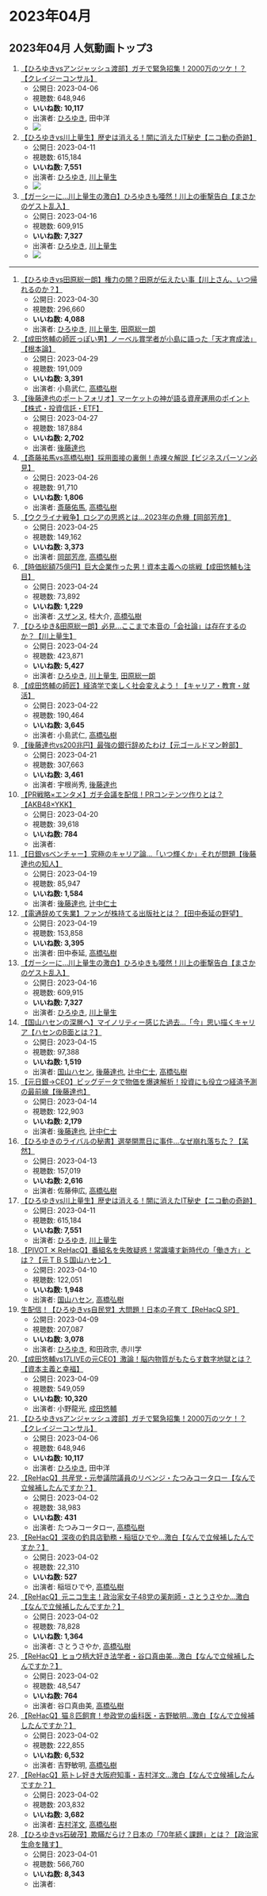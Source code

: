 # 2023年04月

## 2023年04月 人気動画トップ3

1.  [【ひろゆきvsアンジャッシュ渡部】ガチで緊急招集！2000万のツケ！？【クレイジーコンサル】](/rehacq_fan/ids/cuo3RJ4zAGQ "wikilink")
    -   公開日: 2023-04-06
    -   視聴数: 648,946
    -   **いいね数: 10,117**
    -   出演者: [ひろゆき](/rehacq_fan/people/ひろゆき "wikilink"), 田中洋
    - [![](https://img.youtube.com/vi/cuo3RJ4zAGQ/hqdefault.jpg)](https://www.youtube.com/watch?v=cuo3RJ4zAGQ)
1.  [【ひろゆきvs川上量生】歴史は消える！闇に消えたIT秘史【ニコ動の奇跡】](/rehacq_fan/ids/aS9kYbfUdxI "wikilink")
    -   公開日: 2023-04-11
    -   視聴数: 615,184
    -   **いいね数: 7,551**
    -   出演者: [ひろゆき](/rehacq_fan/people/ひろゆき "wikilink"), [川上量生](/rehacq_fan/people/川上量生 "wikilink")
    - [![](https://img.youtube.com/vi/aS9kYbfUdxI/hqdefault.jpg)](https://www.youtube.com/watch?v=aS9kYbfUdxI)
1.  [【ガーシーに…川上量生の激白】ひろゆきも唖然！川上の衝撃告白【まさかのゲスト乱入】](/rehacq_fan/ids/4XtxNxvov3Q "wikilink")
    -   公開日: 2023-04-16
    -   視聴数: 609,915
    -   **いいね数: 7,327**
    -   出演者: [ひろゆき](/rehacq_fan/people/ひろゆき "wikilink"), [川上量生](/rehacq_fan/people/川上量生 "wikilink")
    - [![](https://img.youtube.com/vi/4XtxNxvov3Q/hqdefault.jpg)](https://www.youtube.com/watch?v=4XtxNxvov3Q)


----


1.  [【ひろゆきvs田原総一朗】権力の闇？田原が伝えたい事【川上さん、いつ帰れるのか？】](/rehacq_fan/ids/i1JHO1DL__A "wikilink")
    -   公開日: 2023-04-30
    -   視聴数: 296,660
    -   **いいね数: 4,088**
    -   出演者: [ひろゆき](/rehacq_fan/people/ひろゆき "wikilink"), [川上量生](/rehacq_fan/people/川上量生 "wikilink"), [田原総一朗](/rehacq_fan/people/田原総一朗 "wikilink")
1.  [【成田悠輔の師匠っぽい男】ノーベル賞学者が小島に語った「天才育成法」【根本論】](/rehacq_fan/ids/N4VizqzLR6M "wikilink")
    -   公開日: 2023-04-29
    -   視聴数: 191,009
    -   **いいね数: 3,391**
    -   出演者: 小島武仁, [高橋弘樹](/rehacq_fan/people/高橋弘樹 "wikilink")
1.  [【後藤達也のポートフォリオ】マーケットの神が語る資産運用のポイント【株式・投資信託・ETF】](/rehacq_fan/ids/mF0kKXkxc-M "wikilink")
    -   公開日: 2023-04-27
    -   視聴数: 187,884
    -   **いいね数: 2,702**
    -   出演者: [後藤達也](/rehacq_fan/people/後藤達也 "wikilink")
1.  [【斎藤祐馬vs高橋弘樹】採用面接の裏側！赤裸々解説【ビジネスパーソン必見】](/rehacq_fan/ids/tGNtZPc-SSU "wikilink")
    -   公開日: 2023-04-26
    -   視聴数: 91,710
    -   **いいね数: 1,806**
    -   出演者: [斎藤佑馬](/rehacq_fan/people/斎藤佑馬 "wikilink"), [高橋弘樹](/rehacq_fan/people/高橋弘樹 "wikilink")
1.  [【ウクライナ戦争】ロシアの思惑とは…2023年の危機【岡部芳彦】](/rehacq_fan/ids/mBfavn-4cZE "wikilink")
    -   公開日: 2023-04-25
    -   視聴数: 149,162
    -   **いいね数: 3,373**
    -   出演者: [岡部芳彦](/rehacq_fan/people/岡部芳彦 "wikilink"), [高橋弘樹](/rehacq_fan/people/高橋弘樹 "wikilink")
1.  [【時価総額75億円】巨大企業作った男！資本主義への挑戦【成田悠輔も注目】](/rehacq_fan/ids/6jW6lurzMJk "wikilink")
    -   公開日: 2023-04-24
    -   視聴数: 73,892
    -   **いいね数: 1,229**
    -   出演者: [スザンヌ](/rehacq_fan/people/スザンヌ "wikilink"), 桂大介, [高橋弘樹](/rehacq_fan/people/高橋弘樹 "wikilink")
1.  [【ひろゆき&田原総一朗】必見…ここまで本音の「会社論」は存在するのか？【川上量生】](/rehacq_fan/ids/riRhaBHfrZI "wikilink")
    -   公開日: 2023-04-24
    -   視聴数: 423,871
    -   **いいね数: 5,427**
    -   出演者: [ひろゆき](/rehacq_fan/people/ひろゆき "wikilink"), [川上量生](/rehacq_fan/people/川上量生 "wikilink"), [田原総一朗](/rehacq_fan/people/田原総一朗 "wikilink")
1.  [【成田悠輔の師匠】経済学で楽しく社会変えよう！【キャリア・教育・就活】](/rehacq_fan/ids/Z9t_tjvpQP8 "wikilink")
    -   公開日: 2023-04-22
    -   視聴数: 190,464
    -   **いいね数: 3,645**
    -   出演者: 小島武仁, [高橋弘樹](/rehacq_fan/people/高橋弘樹 "wikilink")
1.  [【後藤達也vs200兆円】最強の銀行辞めたわけ【元ゴールドマン幹部】](/rehacq_fan/ids/4t_hPwPfe1w "wikilink")
    -   公開日: 2023-04-21
    -   視聴数: 307,663
    -   **いいね数: 3,461**
    -   出演者: 宇根尚秀, [後藤達也](/rehacq_fan/people/後藤達也 "wikilink")
1.  [【PR戦略×エンタメ】ガチ会議を配信！PRコンテンツ作りとは？【AKB48×YKK】](/rehacq_fan/ids/vypnOwhY_MU "wikilink")
    -   公開日: 2023-04-20
    -   視聴数: 39,618
    -   **いいね数: 784**
    -   出演者: 
1.  [【日銀vsベンチャー】究極のキャリア論…「いつ輝くか」それが問題【後藤達也の知人】](/rehacq_fan/ids/gECAuOAS2MI "wikilink")
    -   公開日: 2023-04-19
    -   視聴数: 85,947
    -   **いいね数: 1,584**
    -   出演者: [後藤達也](/rehacq_fan/people/後藤達也 "wikilink"), [辻中仁士](/rehacq_fan/people/辻中仁士 "wikilink")
1.  [【電通辞めて失業】ファンが株持てる出版社とは？【田中泰延の野望】](/rehacq_fan/ids/9QFNtl5fMzs "wikilink")
    -   公開日: 2023-04-19
    -   視聴数: 153,858
    -   **いいね数: 3,395**
    -   出演者: 田中泰延, [高橋弘樹](/rehacq_fan/people/高橋弘樹 "wikilink")
1.  [【ガーシーに…川上量生の激白】ひろゆきも唖然！川上の衝撃告白【まさかのゲスト乱入】](/rehacq_fan/ids/4XtxNxvov3Q "wikilink")
    -   公開日: 2023-04-16
    -   視聴数: 609,915
    -   **いいね数: 7,327**
    -   出演者: [ひろゆき](/rehacq_fan/people/ひろゆき "wikilink"), [川上量生](/rehacq_fan/people/川上量生 "wikilink")
1.  [【国山ハセンの深層へ】マイノリティー感じた過去…「今」思い描くキャリア【ハセンのB面とは？】](/rehacq_fan/ids/se6tz0bBv54 "wikilink")
    -   公開日: 2023-04-15
    -   視聴数: 97,388
    -   **いいね数: 1,519**
    -   出演者: [国山ハセン](/rehacq_fan/people/国山ハセン "wikilink"), [後藤達也](/rehacq_fan/people/後藤達也 "wikilink"), [辻中仁士](/rehacq_fan/people/辻中仁士 "wikilink"), [高橋弘樹](/rehacq_fan/people/高橋弘樹 "wikilink")
1.  [【元日銀→CEO】ビッグデータで物価を爆速解析！投資にも役立つ経済予測の最前線【後藤達也】](/rehacq_fan/ids/b2jjmE3K9hk "wikilink")
    -   公開日: 2023-04-14
    -   視聴数: 122,903
    -   **いいね数: 2,179**
    -   出演者: [後藤達也](/rehacq_fan/people/後藤達也 "wikilink"), [辻中仁士](/rehacq_fan/people/辻中仁士 "wikilink")
1.  [【ひろゆきのライバルの秘書】選挙開票日に事件…なぜ崩れ落ちた？【呆然】](/rehacq_fan/ids/VvlEySrMk8M "wikilink")
    -   公開日: 2023-04-13
    -   視聴数: 157,019
    -   **いいね数: 2,616**
    -   出演者: 佐藤伸広, [高橋弘樹](/rehacq_fan/people/高橋弘樹 "wikilink")
1.  [【ひろゆきvs川上量生】歴史は消える！闇に消えたIT秘史【ニコ動の奇跡】](/rehacq_fan/ids/aS9kYbfUdxI "wikilink")
    -   公開日: 2023-04-11
    -   視聴数: 615,184
    -   **いいね数: 7,551**
    -   出演者: [ひろゆき](/rehacq_fan/people/ひろゆき "wikilink"), [川上量生](/rehacq_fan/people/川上量生 "wikilink")
1.  [【PIVOT ✕ ReHacQ】番組名を失敗疑惑！常識壊す新時代の「働き方」とは？【元ＴＢＳ国山ハセン】](/rehacq_fan/ids/jfo8GKexGJc "wikilink")
    -   公開日: 2023-04-10
    -   視聴数: 122,051
    -   **いいね数: 1,948**
    -   出演者: [国山ハセン](/rehacq_fan/people/国山ハセン "wikilink"), [高橋弘樹](/rehacq_fan/people/高橋弘樹 "wikilink")
1.  [生配信！【ひろゆきvs自民党】大問題！日本の子育て【ReHacQ SP】](/rehacq_fan/ids/LIBkTZjX_CM "wikilink")
    -   公開日: 2023-04-09
    -   視聴数: 207,087
    -   **いいね数: 3,078**
    -   出演者: [ひろゆき](/rehacq_fan/people/ひろゆき "wikilink"), 和田政宗, 赤川学
1.  [【成田悠輔vs17LIVEの元CEO】激論！脳内物質がもたらす数字地獄とは？【資本主義と幸福】](/rehacq_fan/ids/fxJfGYo9DVw "wikilink")
    -   公開日: 2023-04-09
    -   視聴数: 549,059
    -   **いいね数: 10,320**
    -   出演者: 小野龍光, [成田悠輔](/rehacq_fan/people/成田悠輔 "wikilink")
1.  [【ひろゆきvsアンジャッシュ渡部】ガチで緊急招集！2000万のツケ！？【クレイジーコンサル】](/rehacq_fan/ids/cuo3RJ4zAGQ "wikilink")
    -   公開日: 2023-04-06
    -   視聴数: 648,946
    -   **いいね数: 10,117**
    -   出演者: [ひろゆき](/rehacq_fan/people/ひろゆき "wikilink"), 田中洋
1.  [【ReHacQ】共産党・元参議院議員のリベンジ・たつみコータロー【なんで立候補したんですか？】](/rehacq_fan/ids/s89jqY7fAyk "wikilink")
    -   公開日: 2023-04-02
    -   視聴数: 38,983
    -   **いいね数: 431**
    -   出演者: たつみコータロー, [高橋弘樹](/rehacq_fan/people/高橋弘樹 "wikilink")
1.  [【ReHacQ】深夜の釣具店勤務・稲垣ひでや…激白【なんで立候補したんですか？】](/rehacq_fan/ids/gD0RkPRF5Eo "wikilink")
    -   公開日: 2023-04-02
    -   視聴数: 22,310
    -   **いいね数: 527**
    -   出演者: 稲垣ひでや, [高橋弘樹](/rehacq_fan/people/高橋弘樹 "wikilink")
1.  [【ReHacQ】元ニコ生主！政治家女子48党の薬剤師・さとうさやか…激白【なんで立候補したんですか？】](/rehacq_fan/ids/fR_OYX3s2a8 "wikilink")
    -   公開日: 2023-04-02
    -   視聴数: 78,828
    -   **いいね数: 1,364**
    -   出演者: さとうさやか, [高橋弘樹](/rehacq_fan/people/高橋弘樹 "wikilink")
1.  [【ReHacQ】ヒョウ柄大好き法学者・谷口真由美…激白【なんで立候補したんですか？】](/rehacq_fan/ids/Nkus0A5CNwk "wikilink")
    -   公開日: 2023-04-02
    -   視聴数: 48,547
    -   **いいね数: 764**
    -   出演者: 谷口真由美, [高橋弘樹](/rehacq_fan/people/高橋弘樹 "wikilink")
1.  [【ReHacQ】猫８匹飼育！参政党の歯科医・吉野敏明…激白【なんで立候補したんですか？】](/rehacq_fan/ids/EsQV2KSYVZc "wikilink")
    -   公開日: 2023-04-02
    -   視聴数: 222,855
    -   **いいね数: 6,532**
    -   出演者: 吉野敏明, [高橋弘樹](/rehacq_fan/people/高橋弘樹 "wikilink")
1.  [【ReHacQ】筋トレ好き大阪府知事・吉村洋文…激白【なんで立候補したんですか？】](/rehacq_fan/ids/034PTMH22AE "wikilink")
    -   公開日: 2023-04-02
    -   視聴数: 203,832
    -   **いいね数: 3,682**
    -   出演者: [吉村洋文](/rehacq_fan/people/吉村洋文 "wikilink"), [高橋弘樹](/rehacq_fan/people/高橋弘樹 "wikilink")
1.  [【ひろゆきvs石破茂】欺瞞だらけ？日本の「70年続く課題」とは？【政治家生命を賭す】](/rehacq_fan/ids/1rRdRnu_0xQ "wikilink")
    -   公開日: 2023-04-01
    -   視聴数: 566,760
    -   **いいね数: 8,343**
    -   出演者: 
